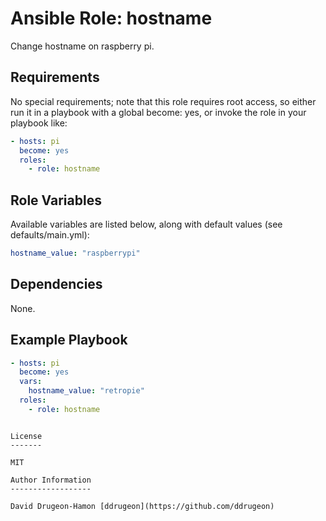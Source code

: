 Ansible Role: hostname
=========
Change hostname on raspberry pi.

Requirements
------------

No special requirements; note that this role requires root access, so either run it in a playbook with a global become: yes, or invoke the role in your playbook like:

```yaml
- hosts: pi
  become: yes
  roles:
    - role: hostname
```

Role Variables
--------------

Available variables are listed below, along with default values (see defaults/main.yml):

```yaml
hostname_value: "raspberrypi"
```

Dependencies
------------

None.

Example Playbook
----------------

```yaml
- hosts: pi
  become: yes
  vars:
    hostname_value: "retropie"
  roles:
    - role: hostname
```

```

License
-------

MIT

Author Information
------------------

David Drugeon-Hamon [ddrugeon](https://github.com/ddrugeon)